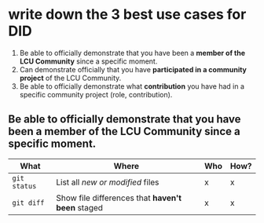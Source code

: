 
# write down the 3 best use cases for DID

1. Be able to officially demonstrate that you have been a **member of the LCU Community** since a specific moment.
2. Can demonstrate officially that you have **participated in a community project** of the LCU Community.
3. Be able to officially demonstrate what **contribution** you have had in a specific community project (role, contribution).


## Be able to officially demonstrate that you have been a **member of the LCU Community** since a specific moment.

| What | Where | Who | How? | 
| --- | --- | --- | --- |
| `git status` | List all *new or modified* files | x | x |
| `git diff` | Show file differences that **haven't been** staged | x | x |

